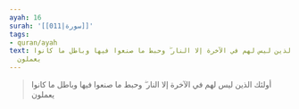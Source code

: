 ```yaml
---
ayah: 16
surah: '[[011|سورة]]'
tags:
- quran/ayah
text: أولئك الذين ليس لهم في الآخرة إلا النار ۖ وحبط ما صنعوا فيها وباطل ما كانوا
  يعملون
---
```

> أولئك الذين ليس لهم في الآخرة إلا النار ۖ وحبط ما صنعوا فيها وباطل ما كانوا يعملون
